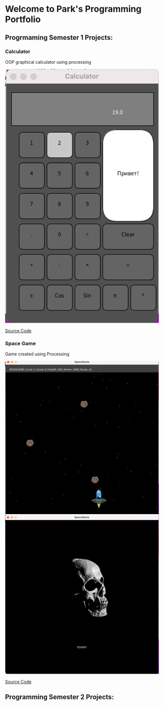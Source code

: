 # Welcome to Park's Programming Portfolio

## Progrmaming Semester 1 Projects:

### Calculator

OOP graphical calculator using processing

![Calculator](https://github.com/squaredsnow/A2Programming1Portfolio2023/blob/main/images/CalcScrnShot.png?raw=true)

[Source Code](https://github.com/squaredsnow/A2Programming1Portfolio2023/tree/main/src/Calculator)

### Space Game

Game created using Processing

![Game](https://github.com/squaredsnow/A2Programming1Portfolio2023/blob/main/images/InGame.png?raw=true)
![Death Screen](https://github.com/squaredsnow/A2Programming1Portfolio2023/blob/main/images/DeathScreen.png?raw=true)

[Source Code]()

## Programming Semester 2 Projects:
